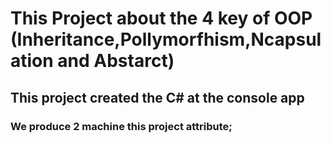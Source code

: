 # This Project about the 4  key of OOP (Inheritance,Pollymorfhism,Ncapsulation and Abstarct)
## This project created the C# at the console app
### We produce 2 machine this project attribute;

